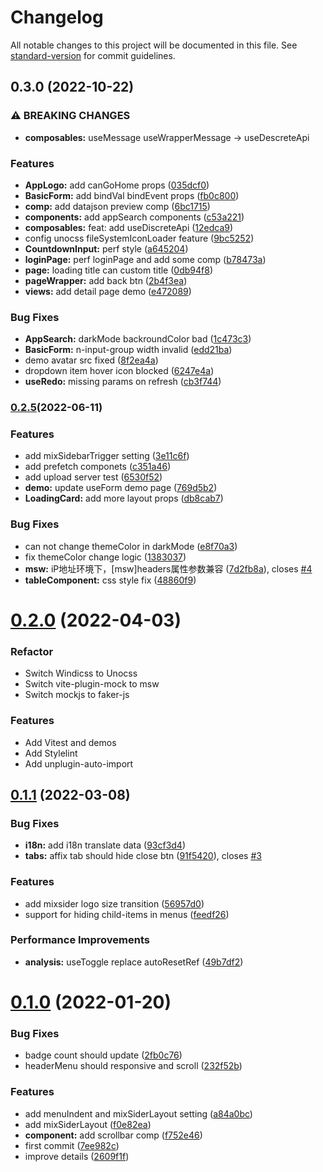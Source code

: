 # Changelog

All notable changes to this project will be documented in this file. See [standard-version](https://github.com/conventional-changelog/standard-version) for commit guidelines.

## 0.3.0 (2022-10-22)


### ⚠ BREAKING CHANGES

* **composables:** useMessage useWrapperMessage -> useDescreteApi

### Features

* **AppLogo:** add canGoHome props ([035dcf0](https://github.com/zmtlwzy/zmtlwzy-admin/commit/035dcf077fe18293f9c7b07b9a30b73dd321e7ab))
* **BasicForm:** add bindVal bindEvent props ([fb0c800](https://github.com/zmtlwzy/zmtlwzy-admin/commit/fb0c8004bc9aacdea419f32b0293a5c215a13081))
* **comp:** add datajson preview comp ([6bc1715](https://github.com/zmtlwzy/zmtlwzy-admin/commit/6bc1715964e1cd75d29ec065fae63215fc7f32be))
* **components:** add appSearch components ([c53a221](https://github.com/zmtlwzy/zmtlwzy-admin/commit/c53a2216b62731bc1ca4331b45fb2ef8fb9d2491))
* **composables:** feat: add useDiscreteApi ([12edca9](https://github.com/zmtlwzy/zmtlwzy-admin/commit/12edca9a7cfa7c90151df962525443d3d02813ea))
* config unocss fileSystemIconLoader feature ([9bc5252](https://github.com/zmtlwzy/zmtlwzy-admin/commit/9bc5252aa30d568f94fb8029e2cd7fb7935c72be))
* **CountdownInput:** perf style ([a645204](https://github.com/zmtlwzy/zmtlwzy-admin/commit/a64520425204ce793bb228e3e08b36254d19a020))
* **loginPage:** perf loginPage and add some comp ([b78473a](https://github.com/zmtlwzy/zmtlwzy-admin/commit/b78473a3926a64f6222b14af89ab4c3468024259))
* **page:** loading title can custom title ([0db94f8](https://github.com/zmtlwzy/zmtlwzy-admin/commit/0db94f8d263c3c72e0c9b2c51a5aa1c341b11e01))
* **pageWrapper:** add back btn ([2b4f3ea](https://github.com/zmtlwzy/zmtlwzy-admin/commit/2b4f3ea4f365062f541e5b61fcdfa39cbd103145))
* **views:** add detail page demo ([e472089](https://github.com/zmtlwzy/zmtlwzy-admin/commit/e472089eb22402aaedfbea968b7e7510338d2b2a))


### Bug Fixes

* **AppSearch:** darkMode backroundColor bad ([1c473c3](https://github.com/zmtlwzy/zmtlwzy-admin/commit/1c473c3c1000cfb6a6002968a092daa3103e5cce))
* **BasicForm:** n-input-group width invalid ([edd21ba](https://github.com/zmtlwzy/zmtlwzy-admin/commit/edd21ba46b8ce89de254e2fee895baf75c1b2a76))
* demo avatar src fixed ([8f2ea4a](https://github.com/zmtlwzy/zmtlwzy-admin/commit/8f2ea4a2d1bd0090082f19b298e9942b0b9e0d12))
* dropdown item hover icon blocked ([6247e4a](https://github.com/zmtlwzy/zmtlwzy-admin/commit/6247e4af9656b1ba5e4c86a3a6662aa3bc08a46a))
* **useRedo:** missing params on refresh ([cb3f744](https://github.com/zmtlwzy/zmtlwzy-admin/commit/cb3f744ff2a744fb4eab62f65d16a1bd77865ee5))

### [0.2.5](https://github.com/zmtlwzy/zmtlwzy-admin/compare/0.2.0...0.2.5)(2022-06-11)

### Features

* add mixSidebarTrigger setting ([3e11c6f](https://github.com/zmtlwzy/zmtlwzy-admin/commit/3e11c6f824d67f23b3b75f9c6ca8ff4934111aa0))
* add prefetch componets ([c351a46](https://github.com/zmtlwzy/zmtlwzy-admin/commit/c351a463f67eabfa26cffec0dea10ca94e92a063))
* add upload server test ([6530f52](https://github.com/zmtlwzy/zmtlwzy-admin/commit/6530f52adb031a6ad66ec924d94a727d6714a321))
* **demo:** update useForm demo page ([769d5b2](https://github.com/zmtlwzy/zmtlwzy-admin/commit/769d5b26fd97863d825b3410b6f5ce127b73bfad))
* **LoadingCard:** add more layout props ([db8cab7](https://github.com/zmtlwzy/zmtlwzy-admin/commit/db8cab74c0640427b4807b58b48aff457725ef98))


### Bug Fixes

* can not change themeColor in darkMode ([e8f70a3](https://github.com/zmtlwzy/zmtlwzy-admin/commit/e8f70a30965204519cf6873d46ecaea52d517d64))
* fix themeColor change logic ([1383037](https://github.com/zmtlwzy/zmtlwzy-admin/commit/1383037265c1cb9b9002b1adf5e470f6be3c134f))
* **msw:** iP地址环境下，[msw]headers属性参数兼容 ([7d2fb8a](https://github.com/zmtlwzy/zmtlwzy-admin/commit/7d2fb8a07b8593e9c1aba8472655e8b65d26cd71)), closes [#4](https://github.com/zmtlwzy/zmtlwzy-admin/issues/4)
* **tableComponent:** css style fix ([48860f9](https://github.com/zmtlwzy/zmtlwzy-admin/commit/48860f9760aeab94fcdf1e90cfdbd6e6f31738bd))


# [0.2.0](https://github.com/zmtlwzy/zmtlwzy-admin/compare/0.1.1...0.2.0) (2022-04-03)


### Refactor

- Switch Windicss to Unocss
- Switch vite-plugin-mock to msw
- Switch mockjs to faker-js

### Features

- Add Vitest and demos
- Add Stylelint
- Add unplugin-auto-import


## [0.1.1](https://github.com/zmtlwzy/zmtlwzy-admin/compare/0.1.0...0.1.1) (2022-03-08)

### Bug Fixes

- **i18n:** add i18n translate data ([93cf3d4](https://github.com/zmtlwzy/zmtlwzy-admin/commit/93cf3d45b95672db3daa4b078f8d768454f17d56))
- **tabs:** affix tab should hide close btn ([91f5420](https://github.com/zmtlwzy/zmtlwzy-admin/commit/91f5420dc05a54b39f77ee3f777e0b256016dd8f)), closes [#3](https://github.com/zmtlwzy/zmtlwzy-admin/issues/3)

### Features

- add mixsider logo size transition ([56957d0](https://github.com/zmtlwzy/zmtlwzy-admin/commit/56957d09795ab964d99b18194262d417a2647d9f))
- support for hiding child-items in menus ([feedf26](https://github.com/zmtlwzy/zmtlwzy-admin/commit/feedf2662e53c5e75ad24a2527043d2bbcb5ec11))

### Performance Improvements

- **analysis:** useToggle replace autoResetRef ([49b7df2](https://github.com/zmtlwzy/zmtlwzy-admin/commit/49b7df2e9968d6787bb72784dc4f8066a7da0118))

# [0.1.0](https://github.com/zmtlwzy/zmtlwzy-admin/compare/7ee982c24f6ae70ebc9b1867d6f2e69568ca26d0...0.1.0) (2022-01-20)

### Bug Fixes

- badge count should update ([2fb0c76](https://github.com/zmtlwzy/zmtlwzy-admin/commit/2fb0c7602deb39f8388fddcfa6a98d6280536000))
- headerMenu should responsive and scroll ([232f52b](https://github.com/zmtlwzy/zmtlwzy-admin/commit/232f52bdd735a0424b8a2e9e7291429687287a92))

### Features

- add menuIndent and mixSiderLayout setting ([a84a0bc](https://github.com/zmtlwzy/zmtlwzy-admin/commit/a84a0bc8d382b1b8bc49b268c3e8e944f3581610))
- add mixSiderLayout ([f0e82ea](https://github.com/zmtlwzy/zmtlwzy-admin/commit/f0e82ea1f9e14bdc1244c44dd0d12dacc7532196))
- **component:** add scrollbar comp ([f752e46](https://github.com/zmtlwzy/zmtlwzy-admin/commit/f752e46e63c84ead0a02f5408684c34c6f83a1c8))
- first commit ([7ee982c](https://github.com/zmtlwzy/zmtlwzy-admin/commit/7ee982c24f6ae70ebc9b1867d6f2e69568ca26d0))
- improve details ([2609f1f](https://github.com/zmtlwzy/zmtlwzy-admin/commit/2609f1fd99683abc5f4ce7e8802538939cfca541))
